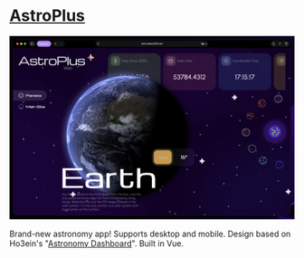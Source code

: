 # [AstroPlus](https://astro.asboy2035.com)
![Screenshot](/screenshots/Main-Screenshot.png)

Brand-new astronomy app!
Supports desktop and mobile.
Design based on Ho3ein's "[Astronomy Dashboard](https://dribbble.com/shots/20286979-Astronomy-Dashboard)".
Built in Vue.
